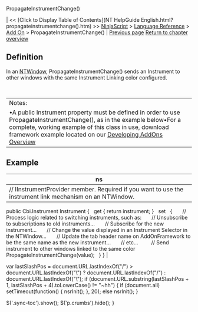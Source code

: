 ﻿










 


PropagateInstrumentChange()







| &lt;&lt; [Click to Display Table of Contents](NT HelpGuide English.html?propagateinstrumentchange().htm) &gt;&gt;
 [NinjaScript](ninjascript.htm) &gt; [Language Reference](language_reference_wip.htm) &gt; [Add On](add_on.htm) &gt;
PropagateInstrumentChange() | [Previous page](strategybase.htm)
[Return to chapter overview](add_on.htm)










Definition
----------


In an [NTWindow](ntwindow.htm), PropagateInstrumentChange() sends an Instrument to other windows with the same Instrument Linking color configured. 


 




|  |
| --- |
| Notes: 
•A public Instrument property must be defined in order to use PropagateInstrumentChange(), as in the example below•For a complete, working example of this class in use, download framework example located on our [Developing AddOns Overview](developing_add_ons.htm) |




Example
-------




| ns |
| --- |
| // IInstrumentProvider member. Required if you want to use the instrument link mechanism on an NTWindow.
public Cbi.Instrument Instrument
{
   get { return instrument; }
   set
   {
       // Process logic related to switching instruments, such as:
       // Unsubscribe to subscriptions to old instruments...
       // Subscribe for the new instrument...
       // Change the value displayed in an Instrument Selector in the NTWindow...
       // Update the tab header name on AddOnFramework to be the same name as the new instrument...
       // etc...
 
       // Send instrument to other windows linked to the same color
       PropagateInstrumentChange(value);
   }
} |






 
 var lastSlashPos = document.URL.lastIndexOf("/") &gt; document.URL.lastIndexOf("\\") ? document.URL.lastIndexOf("/") : document.URL.lastIndexOf("\\");
 if (document.URL.substring(lastSlashPos + 1, lastSlashPos + 4).toLowerCase() != "~hh") {
 if (document.all) setTimeout(function() {
 nsrInit();
 }, 20);
 else nsrInit();
 }
 
 
 $('.sync-toc').show();
 $('p.crumbs').hide();
 }
 
 
 




